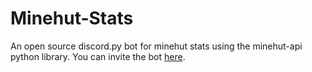 # Minehut-Stats
 An open source discord.py bot for minehut stats using the minehut-api python library. You can invite the bot [here](https://discord.com/api/oauth2/authorize?client_id=830206810644021309&permissions=51264&scope=bot).
